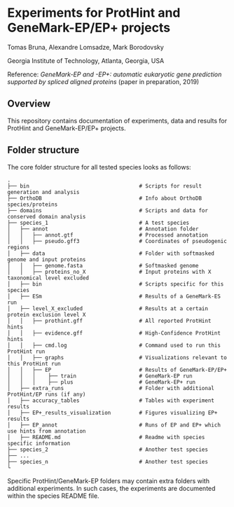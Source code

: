 # Experiments for ProtHint and GeneMark-EP/EP+ projects

Tomas Bruna, Alexandre Lomsadze, Mark Borodovsky

Georgia Institute of Technology, Atlanta, Georgia, USA

Reference: _GeneMark-EP and -EP+: automatic eukaryotic gene prediction supported by spliced aligned proteins_ (paper in preparation, 2019)


## Overview

This repository contains documentation of experiments, data and results for
ProtHint and GeneMark-EP/EP+ projects.

## Folder structure

The core folder structure for all tested species looks as follows:

    .
    ├── bin                                   # Scripts for result generation and analysis
    ├── OrthoDB                               # Info about OrthoDB species/proteins
    ├── domains                               # Scripts and data for conserved domain analysis
    ├── species_1                             # A test species
    │   ├── annot                             # Annotation folder
    │   │   ├── annot.gtf                     # Processed annotation
    │   │   ├── pseudo.gff3                   # Coordinates of pseudogenic regions
    │   ├── data                              # Folder with softmasked genome and input proteins
    │   │   ├── genome.fasta                  # Softmasked genome
    │   │   ├── proteins_no_X                 # Input proteins with X taxonomical level excluded
    │   ├── bin                               # Scripts specific for this species
    │   ├── ESm                               # Results of a GeneMark-ES run
    │   ├── level_X_excluded                  # Results at a certain protein exclusion level X
    │   │   ├── prothint.gff                  # All reported ProtHint hints
    │   │   ├── evidence.gff                  # High-Confidence ProtHint hints
    │   │   ├── cmd.log                       # Command used to run this ProtHint run
    │   │   ├── graphs                        # Visualizations relevant to this ProtHint run
    │   │   ├── EP                            # Results of GeneMark-EP/EP+
    │   │   │    ├── train                    # GeneMark-EP run
    │   │   │    ├── plus                     # GeneMark-EP+ run
    │   ├── extra_runs                        # Folder with additional ProtHint/EP runs (if any)
    │   ├── accuracy_tables                   # Tables with experiment results
    │   ├── EP+_results_visualization         # Figures visualizing EP+ results
    │   ├── EP_annot                          # Runs of EP and EP+ which use hints from annotation
    │   ├── README.md                         # Readme with species specific information
    ├── species_2                             # Another test species
    ├── ...
    ├── species_n                             # Another test species
    └


Specific ProtHint/GeneMark-EP folders may contain extra folders with
additional experiments. In such cases, the experiments are documented within
the species README file.
